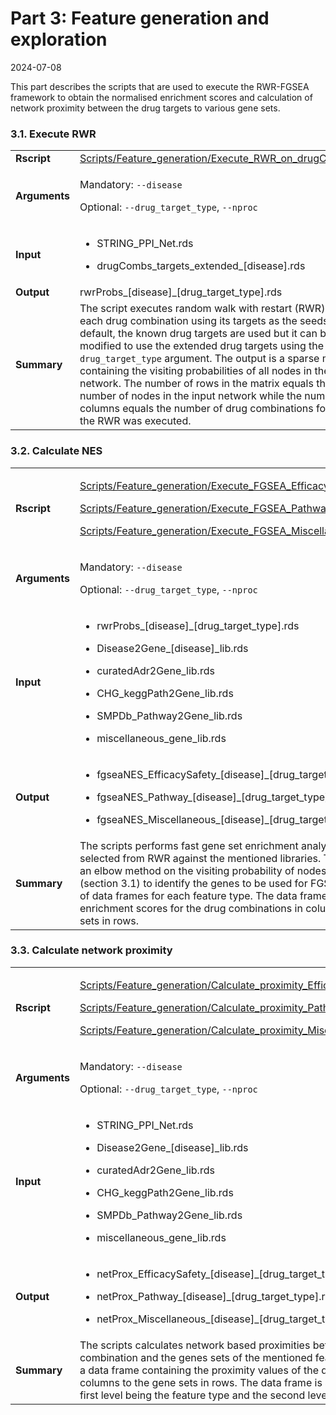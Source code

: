 Part 3: Feature generation and exploration
================
2024-07-08

This part describes the scripts that are used to execute the RWR-FGSEA
framework to obtain the normalised enrichment scores and calculation of
network proximity between the drug targets to various gene sets.

### 3.1. Execute RWR

<table>
<colgroup>
<col style="width: 2%" />
<col style="width: 97%" />
</colgroup>
<tbody>
<tr class="odd">
<td><strong>Rscript</strong></td>
<td><a
href="../Scripts/Feature_generation/Execute_RWR_on_drugCombs.R">Scripts/Feature_generation/Execute_RWR_on_drugCombs.R</a></td>
</tr>
<tr class="even">
<td><strong>Arguments</strong></td>
<td><p>Mandatory: <code>--disease</code></p>
<p>Optional: <code>--drug_target_type</code>,
<code>--nproc</code></p></td>
</tr>
<tr class="odd">
<td><strong>Input</strong></td>
<td><ul>
<li><p>STRING_PPI_Net.rds</p></li>
<li><p>drugCombs_targets_extended_[disease].rds</p></li>
</ul></td>
</tr>
<tr class="even">
<td><strong>Output</strong></td>
<td>rwrProbs_[disease]_[drug_target_type].rds</td>
</tr>
<tr class="odd">
<td><strong>Summary</strong></td>
<td>The script executes random walk with restart (RWR) for each drug
combination using its targets as the seeds. By default, the known drug
targets are used but it can be modified to use the extended drug targets
using the <code>drug_target_type</code> argument. The output is a sparse
matrix containing the visiting probabilities of all nodes in the input
network. The number of rows in the matrix equals the number of nodes in
the input network while the number of columns equals the number of drug
combinations for which the RWR was executed.</td>
</tr>
</tbody>
</table>

### 3.2. Calculate NES

<table>
<colgroup>
<col style="width: 3%" />
<col style="width: 96%" />
</colgroup>
<tbody>
<tr class="odd">
<td><strong>Rscript</strong></td>
<td><p><a
href="../Scripts/Feature_generation/Execute_FGSEA_EfficacySafety_on_drugCombs.R">Scripts/Feature_generation/Execute_FGSEA_EfficacySafety_on_drugCombs.R</a></p>
<p><a
href="../Scripts/Feature_generation/Execute_FGSEA_Pathways_on_drugCombs.R">Scripts/Feature_generation/Execute_FGSEA_Pathways_on_drugCombs.R</a></p>
<p><a
href="../Scripts/Feature_generation/Execute_FGSEA_Miscellaneous_on_drugCombs.R">Scripts/Feature_generation/Execute_FGSEA_Miscellaneous_on_drugCombs.R</a></p></td>
</tr>
<tr class="even">
<td><strong>Arguments</strong></td>
<td><p>Mandatory: <code>--disease</code></p>
<p>Optional: <code>--drug_target_type</code>,
<code>--nproc</code></p></td>
</tr>
<tr class="odd">
<td><strong>Input</strong></td>
<td><ul>
<li><p>rwrProbs_[disease]_[drug_target_type].rds</p></li>
<li><p>Disease2Gene_[disease]_lib.rds</p></li>
<li><p>curatedAdr2Gene_lib.rds</p></li>
<li><p>CHG_keggPath2Gene_lib.rds</p></li>
<li><p>SMPDb_Pathway2Gene_lib.rds</p></li>
<li><p>miscellaneous_gene_lib.rds</p></li>
</ul></td>
</tr>
<tr class="even">
<td><strong>Output</strong></td>
<td><ul>
<li><p>fgseaNES_EfficacySafety_[disease]_[drug_target_type].rds</p></li>
<li><p>fgseaNES_Pathway_[disease]_[drug_target_type].rds</p></li>
<li><p>fgseaNES_Miscellaneous_[disease]_[drug_target_type].rds</p></li>
</ul></td>
</tr>
<tr class="odd">
<td><strong>Summary</strong></td>
<td>The scripts performs fast gene set enrichment analysis (FGSEA) of
the genes selected from RWR against the mentioned libraries. The script
internally uses an elbow method on the visiting probability of nodes
obtained from RWR (section 3.1) to identify the genes to be used for
FGSEA. The output is a list of data frames for each feature type. The
data frames contains normalised enrichment scores for the drug
combinations in columns against the gene sets in rows.</td>
</tr>
</tbody>
</table>

### 3.3. Calculate network proximity

<table>
<colgroup>
<col style="width: 3%" />
<col style="width: 96%" />
</colgroup>
<tbody>
<tr class="odd">
<td><strong>Rscript</strong></td>
<td><p><a
href="../Scripts/Feature_generation/Calculate_proximity_EfficacySafety_for_drugCombs.R">Scripts/Feature_generation/Calculate_proximity_EfficacySafety_for_drugCombs.R</a></p>
<p><a
href="../Scripts/Feature_generation/Calculate_proximity_EfficacySafety_for_drugCombs.R">Scripts/Feature_generation/Calculate_proximity_Pathways_for_drugCombs.R</a></p>
<p><a
href="../Scripts/Feature_generation/Calculate_proximity_Miscellaneous_for_drugCombs.R">Scripts/Feature_generation/Calculate_proximity_Miscellaneous_for_drugCombs.R</a></p></td>
</tr>
<tr class="even">
<td><strong>Arguments</strong></td>
<td><p>Mandatory: <code>--disease</code></p>
<p>Optional: <code>--drug_target_type</code>,
<code>--nproc</code></p></td>
</tr>
<tr class="odd">
<td><strong>Input</strong></td>
<td><ul>
<li><p>STRING_PPI_Net.rds</p></li>
<li><p>Disease2Gene_[disease]_lib.rds</p></li>
<li><p>curatedAdr2Gene_lib.rds</p></li>
<li><p>CHG_keggPath2Gene_lib.rds</p></li>
<li><p>SMPDb_Pathway2Gene_lib.rds</p></li>
<li><p>miscellaneous_gene_lib.rds</p></li>
</ul></td>
</tr>
<tr class="even">
<td><strong>Output</strong></td>
<td><ul>
<li><p>netProx_EfficacySafety_[disease]_[drug_target_type].rds</p></li>
<li><p>netProx_Pathway_[disease]_[drug_target_type].rds</p></li>
<li><p>netProx_Miscellaneous_[disease]_[drug_target_type].rds</p></li>
</ul></td>
</tr>
<tr class="odd">
<td><strong>Summary</strong></td>
<td>The scripts calculates network based proximities between the targets
of the drug combination and the genes sets of the mentioned feature. The
primary output is a data frame containing the proximity values of the
drug combinations in columns to the gene sets in rows. The data frame is
stored as list of list, with the first level being the feature type and
the second level being the proximity type.</td>
</tr>
</tbody>
</table>

